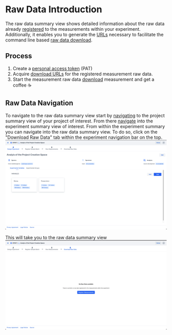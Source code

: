 # Raw Data Introduction

The raw data summary view shows detailed information about the raw data already [registered](raw_data_upload.md) to the measurements within your experiment.
Additionally, it enables you to generate the [URLs](raw_data_download_acquire_urls.md) necessary
to facilitate the command line based [raw data download](raw_data_download_run_download.md). 

## Process

1. Create a [personal access token](raw_data_download_create_pat.md) (PAT)
2. Acquire [download URLs](raw_data_download_acquire_urls.md) for the registered measurement raw data. 
3. Start the measurement raw data [download](raw_data_download_run_download.md) measurement and get a coffee :coffee:

## Raw Data Navigation

To navigate to the raw data summary view start by [navigating](../project/project_introduction.md#project-navigation) to the project summary view of your project of interest.
From there [navigate](../experiment/experiment_introduction.md#experiment-navigation) into the experiment summary view of interest.
From within the experiment summary you can navigate into the raw data summary view.
To do so, click on the "Download Raw Data" tab within the experiment navigation bar on the top.
![experiment_summary.png](../experiment/images/experimental_summary.png)

This will take you to the raw data summary view
![raw_data_summary_no_data.png](images/raw_data_summary_no_data.png)
